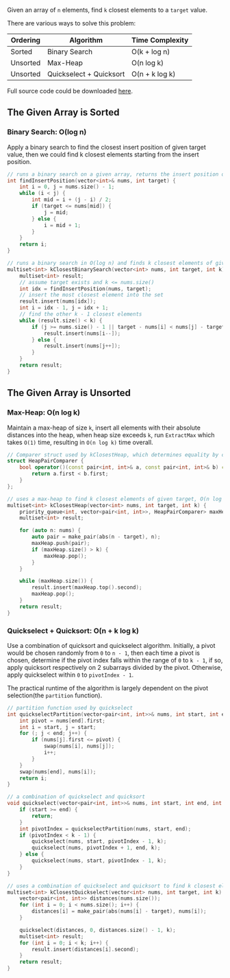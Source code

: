 Given an array of `n` elements, find `k` closest elements to a `target` value.

There are various ways to solve this problem:

| Ordering | Algorithm               | Time Complexity |
|----------|-------------------------|-----------------|
| Sorted   | Binary Search           | O(k + log n)    |
| Unsorted | Max-Heap                | O(n log k)      |
| Unsorted | Quickselect + Quicksort | O(n + k log k)  |

Full source code could be downloaded [here](https://github.com/mgenware/k-closest-elements/blob/master/main.cpp).

## The Given Array is Sorted
### Binary Search: O(log n)
Apply a binary search to find the closest insert position of given target value, then we could find k closest elements starting from the insert position.
```cpp
// runs a binary search on a given array, returns the insert position of a given integer
int findInsertPosition(vector<int>& nums, int target) {
    int i = 0, j = nums.size() - 1;
    while (i < j) {
        int mid = i + (j - i) / 2;
        if (target <= nums[mid]) {
            j = mid;
        } else {
            i = mid + 1;
        }
    }
    return i;
}

// runs a binary search in O(log n) and finds k closest elements of given target in O(k).
multiset<int> kClosestBinarySearch(vector<int> nums, int target, int k) {
    multiset<int> result;
    // assume target exists and k <= nums.size()
    int idx = findInsertPosition(nums, target);
    // insert the most closest element into the set
    result.insert(nums[idx]);
    int i = idx - 1, j = idx + 1;
    // find the other k - 1 closest elements
    while (result.size() < k) {
        if (j >= nums.size() - 1 || target - nums[i] < nums[j] - target) {
            result.insert(nums[i--]);
        } else {
            result.insert(nums[j++]);
        }
    }
    return result;
}
```

## The Given Array is Unsorted
### Max-Heap: O(n log k)
Maintain a max-heap of size `k`, insert all elements with their absolute distances into the heap, when heap size exceeds `k`, run `ExtractMax` which takes `O(1)` time, resulting in `O(n log k)` time overall.

```cpp
// Comparer struct used by kClosestHeap, which determines equality by comparing pair<int, int>.first.
struct HeapPairComparer {
    bool operator()(const pair<int, int>& a, const pair<int, int>& b) const {
        return a.first < b.first;
    }
};

// uses a max-heap to find k closest elements of given target, O(n log k).
multiset<int> kClosestHeap(vector<int> nums, int target, int k) {
    priority_queue<int, vector<pair<int, int>>, HeapPairComparer> maxHeap;
    multiset<int> result;

    for (auto n: nums) {
        auto pair = make_pair(abs(n - target), n);
        maxHeap.push(pair);
        if (maxHeap.size() > k) {
            maxHeap.pop();
        }
    }

    while (maxHeap.size()) {
        result.insert(maxHeap.top().second);
        maxHeap.pop();
    }
    return result;
}
```


### Quickselect + Quicksort: O(n + k log k)
Use a combination of quicksort and quickselect algorithm. Initially, a pivot would be chosen randomly from `0` to `n - 1`, then each time a pivot is chosen, determine if the pivot index falls within the range of `0` to `k - 1`, if so, apply quicksort respectively on 2 subarrays divided by the pivot. Otherwise, apply quickselect within `0` to `pivotIndex - 1`.

The practical runtime of the algorithm is largely dependent on the pivot selection(the `partition` function).

```cpp
// partition function used by quickselect
int quickselectPartition(vector<pair<int, int>>& nums, int start, int end) {
    int pivot = nums[end].first;
    int i = start, j = start;
    for (; j < end; j++) {
        if (nums[j].first <= pivot) {
            swap(nums[i], nums[j]);
            i++;
        }
    }
    swap(nums[end], nums[i]);
    return i;
}

// a combination of quickselect and quicksort
void quickselect(vector<pair<int, int>>& nums, int start, int end, int k) {
    if (start >= end) {
        return;
    }
    int pivotIndex = quickselectPartition(nums, start, end);
    if (pivotIndex < k - 1) {
        quickselect(nums, start, pivotIndex - 1, k);
        quickselect(nums, pivotIndex + 1, end, k);
    } else {
        quickselect(nums, start, pivotIndex - 1, k);
    }
}

// uses a combination of quickselect and quicksort to find k closest elements in O(n + k log k).
multiset<int> kClosestQuickselect(vector<int> nums, int target, int k) {
    vector<pair<int, int>> distances(nums.size());
    for (int i = 0; i < nums.size(); i++) {
        distances[i] = make_pair(abs(nums[i] - target), nums[i]);
    }

    quickselect(distances, 0, distances.size() - 1, k);
    multiset<int> result;
    for (int i = 0; i < k; i++) {
        result.insert(distances[i].second);
    }
    return result;
}
```
